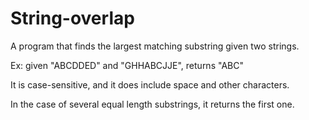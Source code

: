 # String-overlap
A program that finds the largest matching substring given two strings. 


Ex: given "ABCDDED" and "GHHABCJJE", returns "ABC"

It is case-sensitive, and it does include space and other characters. 

In the case of several equal length substrings, it returns the first one. 
